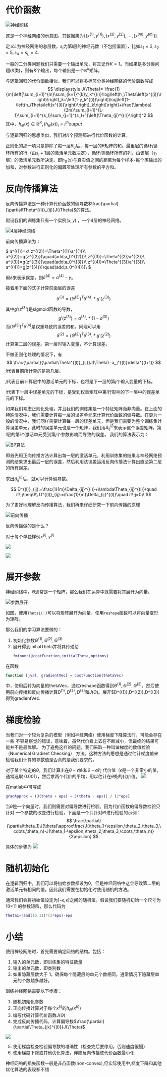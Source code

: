 # 代价函数

![神经网络](image/2021-06-17-10-34-44.png)

这是一个神经网络的示意图，其数据集为$\left\{\left(x^{(1)},y^{(1)}\right),\left(x^{(2)},y^{(2)}\right),\cdots,\left(x^{(m)},y^{(m)}\right)\right\}$.

定义$L$为神经网络的总层数，$s_l$为第$l$层的神经元数（不包括偏置），比如$s_1=3,s_2=5,s_4=s_L=4$.

一般的二分类问题我们只需要一个输出单元，将其记作$K=1$。而如果是多分类问题($K$类)，则有$K$个输出，每个输出是一个$\mathbb{R}^k$矩阵。

与逻辑回归的代价函数相似，我们可以将多标签分类神经网络的代价函数写成
$$
\displaystyle J(\Theta)=-\frac{1}{m}\left[\sum_{i=1}^{m}\sum_{k=1}^{k}y_k^{(i)}\log\left(h_\Theta\left(x^{(i)}\right)\right)_k+\left(1-y_k^{(i)}\right)\log\left(1-\left(h_\Theta\left(x^{(i)}\right)\right)_k\right)\right]+\frac{\lambda}{2m}\sum_{l=1}^{L-1}\sum_{i=1}^{s_l}\sum_{j=1}^{s_l+1}\left(\Theta_{ji}^{(l)}\right)^2
$$
其中，$h_\Theta(x)\in\mathbb{R}^K,(h_\Theta(x))_i=i^{th}output$

与逻辑回归的思想类似，我们对$K$个预测都进行代价函数的计算。

正则化的那一项只是排除了每一层$\theta_0$后，每一层的$\theta$矩阵的和。最里层的循环$j$循环所有的行（由$s_l+1$层的激活单元数决定），循环$i$则循环所有的列，由该层（$s_l$层）的激活单元数所决定。即$h_\Theta(x)$与真实值之间的距离为每个样本-每个类输出的加和，对参数进行正则化的偏置项处理所有参数的平方和。

# 反向传播算法

反向传播算法是一种计算代价函数的偏导数$\frac{\partial}{\partial\Theta^{(l)}_{ij}}J(\Theta)$的算法。

假设我们的训练集只有一个实例$(x,y)$ ，一个4层的神经网络。   

![4层神经网络](image/2021-06-22-21-52-01.png)

前向传播算法为：

$
a^{(1)}=x\\
z^{(2)}=\Theta^{(1)}a^{(1)}\\
a^{(2)}=g(z^{(2)})\quad(add\;a_0^{(2)})\\
z^{(3)}=\Theta^{(2)}a^{(2)}\\
a^{(3)}=g(z^{(3)})\quad(add\;a_0^{(3)})\\
z^{(4)}=\Theta^{(3)}a^{(3)}\\
a^{(4)}=g(z^{(4)})\quad(add\;a_0^{(4)})\\
$

用$\delta$来表示误差，则$\delta^{(4)}=a^{(4)}-y$。

接着用下面的式子计算前面层的误差

$$
\delta^{(3)}=(\Theta^{(3)})^T\delta^{(4)}.*g'(z^{(3)})
$$

其中$g'(z^{(3)})$是sigmoid函数的导数，
$$
g'(z^{(3)})=a^{(3)}.*(1-a^{(3)})
$$
而$(\Theta^{(3)})^T\delta^{(4)}$是权重导致的误差的和。同理可以用
$$
\delta^{(2)}=(\Theta^{(2)})^T\delta^{(3)}.*g'(z^{(2)})
$$
计算第二层的误差。第一层时输入变量，不计算误差。

不做正则化处理的情况下，有
$$
\frac{\partial}{\partial\Theta^{(l)}_{ij}}J(\Theta)=a_j^{(l)}\delta^{(l+1)}
$$
$l$代表目前所计算的是第几层。

$j$代表目前计算层中的激活单元的下标，也将是下一层的第$j$个输入变量的下标。

$i$代表下一层中误差单元的下标，是受到权重矩阵中第$i$行影响的下一层中的误差单元的下标。

如果我们考虑正则化处理，并且我们的训练集是一个特征矩阵而非向量。在上面的特殊情况中，我们需要计算每一层的误差单元来计算代价函数的偏导数。在更为一般的情况中，我们同样需要计算每一层的误差单元，但是我们需要为整个训练集计算误差单元，此时的误差单元也是一个矩阵，我们用$\Delta_{ij}^{(l)}$来表示这个误差矩阵。第$l$层的第$i$个激活单元受到第$j$个参数影响而导致的误差。
我们的算法表示为：

![BP算法](image/2021-06-22-22-13-07.png)

即首先用正向传播方法计算出每一层的激活单元，利用训练集的结果与神经网络预测的结果求出最后一层的误差，然后利用该误差运用反向传播法计算出直至第二层的所有误差。

求出$\Delta_{ij}^{(l)}$后，就可以计算偏导数。

$$
D^{(l)}_{ij}:=\frac{1}{m}\Delta_{ij}^{(l)}+\lambda\Theta_{ij}^{(l)}\quad if\;j\neq0\\
D^{(l)}_{ij}:=\frac{1}{m}\Delta_{ij}^{(l)}\quad if\;j=0\\
$$

为了更好地理解反向传播算法，我们再来仔细研究一下前向传播的原理

![前向传播](image/2021-06-24-15-22-51.png)

反向传播做的是什么？

对于每个单独样例$x^{(i)},y^{(i)}$

![](image/2021-06-24-15-47-30.png)

![](image/2021-06-24-15-47-40.png)

# 展开参数

神经网络中，$\Theta$通常是一个矩阵，那么我们在运算中就需要将其展开为向量。

![参数展开](image/2021-06-24-16-02-00.png)

如图，使用`Theta1(:)`可以将矩阵展开为向量，使用`reshape`函数可以将向量变形为矩阵。

那么我们的学习算法要做的：
1. 初始化参数$\Theta^{(1)},\Theta^{(2)},\Theta^{(3)}$
2. 展开得到initialTheta并将其传递给
   ```matlab
   fminunc(@costFunction,initialTheta,options)

在函数
```matlab
function [jval, gradientVec] = costFunction(thetaVec)
```
中，使用后转为向量的thetaVec，通过reshape函数得到$\Theta^{(1)},\Theta^{(2)},\Theta^{(3)}$。然后使用前向传播和反向传播计算$D^{(1)},D^{(2)},D^{(3)}$和$J(\Theta)$。展开$D^{(1)},D^{(2)},D^{(3)}得到gradientVec.

# 梯度检验

当我们对一个较为复杂的模型（例如神经网络）使用梯度下降算法时，可能会存在一些
不容易察觉的错误，意味着，虽然代价看上去在不断减小，但最终的结果可能并不是最优解。
为了避免这样的问题，我们采取一种叫做梯度的数值检验（Numerical Gradient Checking）
方法。这种方法的思想是通过估计梯度值来检验我们计算的导数值是否真的是我们要求的。

对于某个特定的$\theta$，我们计算出在$\theta-\epsilon$处和$\theta-\epsilon$的
代价值（$\epsilon$是一个非常小的值，通常选取 0.001），然后求两个代价的平均，用以估计在$\theta$处的代价值。
![](image/2021-06-24-16-13-17.png)

在matlab中可写成
```matlab
gradApprox = (J(theta + eps) – J(theta - eps)) / (2*eps)
```

当$\theta$是一个向量时，我们则需要对偏导数进行检验。因为代价函数的偏导数检验只针对
一个参数的改变进行检验，下面是一个只针对𝜃1进行检验的示例：
$$
\frac{\partial}{\partial\theta_1}J(\theta)\approx\frac{J(\theta_1+\epsilon,\theta_2,\theta_3,\cdots,\theta_n)-J(\theta_1-\epsilon,\theta_2,\theta_3,\cdots,\theta_n)}{2\epsilon}
$$

具体的步骤为
![](image/2021-06-24-16-17-52.png)

# 随机初始化

在逻辑回归中，我们可以将初始参数都设为0，但是神经网络中这会导致第二层的激活单元有相同的值。因此我们需要在初始化时使用随机的方法。

通常我们会将初始值设定为$[-\epsilon,\epsilon]$之间的随机值。假设我们要随机初始一个尺寸为 10×11 的参数矩阵，那么代码为
```matlab
Theta1=rand(10,11)*(2*eps)-eps
```

# 小结

使用神经网络时，首先需要确定网络的结构。包括：
1. 输入的单元数，即训练集的特征数量
2. 输出的单元数，即类别数
3. 如果隐藏层数大于 1，确保每个隐藏层的单元个数相同，通常情况下隐藏层单元的个数越多越好。

训练神经网络需要以下步骤：
1. 随机初始化参数
2. 正向传播计算对于每个$x^{(i)}$的$h_\Theta(x^{(i)})$
3. 编写代码计算代价函数$J(\Theta)$
4. 完成反向传播代码，计算偏导数$\frac{\partial}{\partial\Theta_{jk}^{(l)}}J(\Theta)$
   
![](image/2021-06-24-19-24-52.png)

5. 使用梯度检查检验偏导数的准确性（检查完后要停用，否则速度很慢）
6. 使用梯度下降或其他优化算法，伴随反向传播使代价函数最小化

神经网络的损失函数一般是非凸函数(non-convex),但实际使用中,梯度下降和其他优化算法的表现都不错